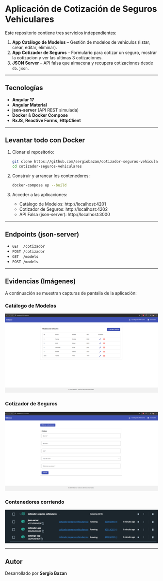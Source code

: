 # Aplicación de Cotización de Seguros Vehiculares

Este repositorio contiene tres servicios independientes:

1. **App Catálogo de Modelos** – Gestión de modelos de vehículos (listar, crear, editar, eliminar).  
2. **App Cotizador de Seguros** – Formulario para cotizar un seguro, mostrar la cotizacion y ver las ultimas 3 cotizaciones.  
3. **JSON Server** – API falsa que almacena y recupera cotizaciones desde `db.json`.

---

## Tecnologías

- **Angular 17**  
- **Angular Material**  
- **json-server** (API REST simulada)  
- **Docker** & **Docker Compose**  
- **RxJS**, **Reactive Forms**, **HttpClient**

---

## Levantar todo con Docker

1. Clonar el repositorio:
   ```bash
   git clone https://github.com/sergiobazan/cotizador-seguros-vehiculares.git
   cd cotizador-seguros-vehiculares
   ```

2. Construir y arrancar los contenedores:
   ```bash
   docker-compose up --build
   ```

3. Acceder a las aplicaciones:
   - Catálogo de Modelos:   http://localhost:4201  
   - Cotizador de Seguros:  http://localhost:4202  
   - API Falsa (json-server): http://localhost:3000  

---

## Endpoints (json-server)

- `GET  /cotizador`   
- `POST /cotizador`  
- `GET  /models` 
- `POST /models` 
---

## Evidencias (Imágenes)

A continuación se muestran capturas de pantalla de la aplicación:

### Catálogo de Modelos
![Catálogo](./images/catalogo-home.png)

### Cotizador de Seguros
![Cotizador](./images/cotizador-home.png)

### Contenedores corriendo
![Docker](./images/contenedores.png)

---

## Autor

Desarrollado por **Sergio Bazan** 
